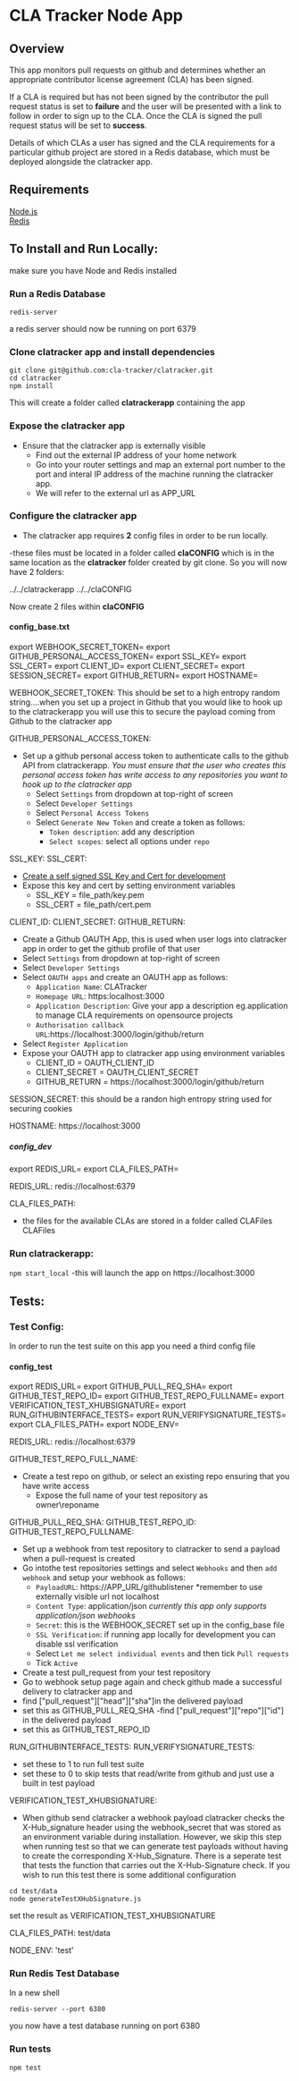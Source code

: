 # CLA Tracker Node App

## Overview
This app monitors pull requests on github and determines whether an appropriate contributor license agreement (CLA) has been signed. 

If a CLA is required but has not been signed by the contributor the pull request status is set to **failure** and the user will be presented with a link to follow in order to sign up to the CLA. Once the CLA is signed the pull request status will be set to **success**. 

Details of which CLAs a user has signed and the CLA requirements for a particular github project are stored in a Redis database, which must be deployed alongside the clatracker app.

## Requirements
[Node.js](https://nodejs.org/en/)\
[Redis](https://redis.io/download)

## To Install and Run Locally:
make sure you have Node and Redis installed

### Run a Redis Database
```
redis-server
```
a redis server should now be running on port 6379

### Clone clatracker app and install dependencies
```
git clone git@github.com:cla-tracker/clatracker.git
cd clatracker
npm install
```
This will create a folder called **clatrackerapp** containing the app

### Expose the clatracker app 
- Ensure that the clatracker app is externally visible
  - Find out the external IP address of your home network 
  - Go into your router settings and map an external port number to the port and interal IP address of the machine running the
  clatracker app.
  - We will refer to the external url as APP_URL

### Configure the clatracker app 
- The clatracker app requires **2** config files in order to be run locally.

-these files must be located in a folder called **claCONFIG** which is in the same location as the **clatracker** folder created by git clone. So you will now have 2 folders:

../../clatrackerapp
../../claCONFIG

Now create 2 files within **claCONFIG**
#### config_base.txt
export WEBHOOK_SECRET_TOKEN=
export GITHUB_PERSONAL_ACCESS_TOKEN=
export SSL_KEY=
export SSL_CERT=
export CLIENT_ID=
export CLIENT_SECRET=
export SESSION_SECRET=
export GITHUB_RETURN=
export HOSTNAME=

WEBHOOK_SECRET_TOKEN: 
This should be set to a high entropy random string....when you set up a project in Github that you would like to hook up to the clatrackerapp you will use this to secure the payload coming from Github to the clatracker app

GITHUB_PERSONAL_ACCESS_TOKEN:
- Set up a github personal access token to authenticate calls to the github API from clatrackerapp. *You must ensure that the user who creates this personal access token has write access to any repositories you want to hook up to the clatracker app*
  - Select `Settings` from dropdown at top-right of screen
  - Select `Developer Settings`
  - Select `Personal Access Tokens`
  - Select `Generate New Token` and create a token as follows:
    - `Token description`: add any description
    - `Select scopes`: select all options under `repo`
 
 SSL_KEY:
 SSL_CERT:
 - [Create a self signed  SSL Key and Cert for development](https://devcenter.heroku.com/articles/ssl-certificate-self)
 - Expose this key and cert by setting environment variables
   - SSL_KEY = file_path/key.pem
   - SSL_CERT = file_path/cert.pem
   
  CLIENT_ID:
  CLIENT_SECRET:
  GITHUB_RETURN:
  - Create a Github OAUTH App, this is used when user logs into clatracker app in order to get the github profile of that user
  - Select `Settings` from dropdown at top-right of screen
  - Select `Developer Settings`
  - Select `OAUTH apps` and create an OAUTH app as follows:
    - `Application Name`: CLATracker
    - `Homepage URL`: https:localhost:3000
    - `Application Description`: Give your app a description eg.application to manage CLA requirements on opensource projects
    - `Authorisation callback URL`:https://localhost:3000/login/github/return
  - Select `Register Application`
  - Expose your OAUTH app to clatracker app using environment variables
    - CLIENT_ID = OAUTH_CLIENT_ID
    - CLIENT_SECRET = OAUTH_CLIENT_SECRET
    - GITHUB_RETURN = https://localhost:3000/login/github/return
    
SESSION_SECRET:
this should be a randon high entropy string used for securing cookies

HOSTNAME:
https://localhost:3000

##### config_dev
export REDIS_URL=
export CLA_FILES_PATH=

REDIS_URL:
redis://localhost:6379

CLA_FILES_PATH:
- the files for the available CLAs are stored in a folder called CLAFiles
CLAFiles

### Run clatrackerapp:
```npm start_local```
-this will launch the app on https://localhost:3000

## Tests:

### Test Config:
In order to run the test suite on this app you need a third config file

#### config_test
export REDIS_URL=
export GITHUB_PULL_REQ_SHA=
export GITHUB_TEST_REPO_ID=
export GITHUB_TEST_REPO_FULLNAME=
export VERIFICATION_TEST_XHUBSIGNATURE=
export RUN_GITHUBINTERFACE_TESTS=
export RUN_VERIFYSIGNATURE_TESTS=
export CLA_FILES_PATH=
export NODE_ENV=

REDIS_URL:
redis://localhost:6379

GITHUB_TEST_REPO_FULL_NAME:
- Create a test repo on github, or select an existing repo ensuring that you have write access
  - Expose the full name of your test repository as\
 owner\reponame
 
 GITHUB_PULL_REQ_SHA:
 GITHUB_TEST_REPO_ID:
 GITHUB_TEST_REPO_FULLNAME:
 - Set up a webhook from test repository to clatracker to send a payload when a pull-request is created
  - Go intothe test repositories settings and select `Webhooks` and then `add webhook` and setup your webhook as follows:
    - `PayloadURL`: https://APP_URL/githublistener *remember to use externally visible url not localhost
    - `Content Type`: application/json *currently this app only supports application/json webhooks*
    - `Secret`: this is the WEBHOOK_SECRET set up in the config_base file
    - `SSL Verification`: if running app locally for development you can disable ssl verification
    - Select `Let me select individual events` and then tick `Pull requests`
    - Tick `Active`
 - Create a test pull_request from your test repository
 - Go to webhook setup page again and check github made a successful delivery to clatracker app and
  - find ["pull_request"]["head"]["sha"]in the delivered payload
  - set this as GITHUB_PULL_REQ_SHA
  -find ["pull_request"]["repo"]["id"] in the delivered payload
  - set this as GITHUB_TEST_REPO_ID
  
RUN_GITHUBINTERFACE_TESTS:
RUN_VERIFYSIGNATURE_TESTS:
- set these to 1 to run full test suite
- set these to 0 to skip tests that read/write from github and just use a built in test payload

VERIFICATION_TEST_XHUBSIGNATURE:
- When github send clatracker a webhook payload clatracker checks the X-Hub_signature header using the webhook_secret that was stored as an environment variable during installation. However, we skip this step when running test so that we can generate test payloads without having to create the corresponding X-Hub_Signature. There is a seperate test that tests the function that carries out the X-Hub-Signature check. If you wish to run this test there is some additional configuration

```
cd test/data
node generateTestXHubSignature.js
```
set the result as VERIFICATION_TEST_XHUBSIGNATURE


CLA_FILES_PATH:
test/data

NODE_ENV:
'test'
  

### Run Redis Test Database

In a new shell
```
redis-server --port 6380
```
you now have a test database running on port 6380

### Run tests
```npm test```




  

  
 
  
 
  
 













